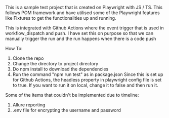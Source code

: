 This is a sample test project that is created on Playwright with JS / TS. This follows POM framework and have utilised some of the 
Playwright features like Fixtures to get the functionalities up and running. 

This is integrated with Github Actions where the event trigger that is used in workflow_dispatch and push. I have set this on purpose so that we can manually trigger the run and the run 
happens when there is a code push

How To:
1. Clone the repo
2. Change the directory to project directory
3. Do npm install to download the dependencies
4. Run the command "npm run test" as in package.json
   Since this is set up for Github Actions, the headless property in playwright config file is set to true. If you want to run it on local, change it to false and then run it.

Some of the items that couldn't be implemented due to timeline:
1. Allure reporting
2. .env file for encrypting the username and password
